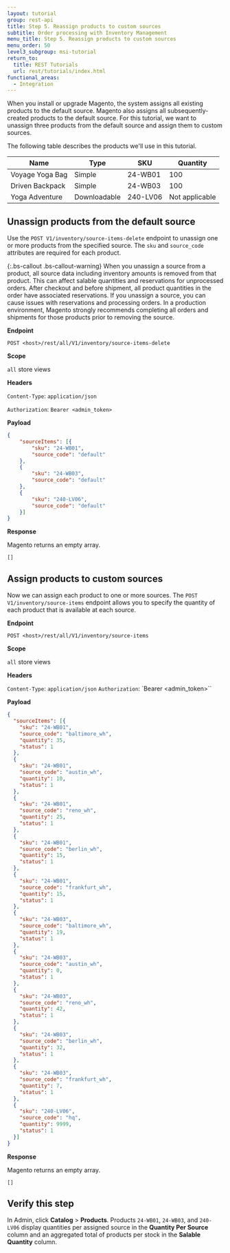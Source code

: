 ```yaml
---
layout: tutorial
group: rest-api
title: Step 5. Reassign products to custom sources
subtitle: Order processing with Inventory Management
menu_title: Step 5. Reassign products to custom sources
menu_order: 50
level3_subgroup: msi-tutorial
return_to:
  title: REST Tutorials
  url: rest/tutorials/index.html
functional_areas:
  - Integration
---
```



When you install or upgrade Magento, the system assigns all existing products to the default source. Magento also assigns all subsequently-created products to the default source. For this tutorial, we want to unassign three products from the default source and assign them to custom sources.

The following table describes the products we'll use in this tutorial.

Name | Type | SKU | Quantity
--- | --- | --- | ---
Voyage Yoga Bag | Simple | 24-WB01 | 100
Driven Backpack | Simple | 24-WB03 | 100
Yoga Adventure | Downloadable | 240-LV06 | Not applicable


## Unassign products from the default source

Use the `POST V1/inventory/source-items-delete` endpoint to unassign one or more products from the specified source. The `sku` and `source_code` attributes are required for each product.

{:.bs-callout .bs-callout-warning}
When you unassign a source from a product, all source data including inventory amounts is removed from that product. This can affect salable quantities and reservations for unprocessed orders. After checkout and before shipment, all product quantities in the order have associated reservations. If you unassign a source, you can cause issues with reservations and processing orders. In a production environment, Magento strongly recommends completing all orders and shipments for those products prior to removing the source.

**Endpoint**

`POST <host>/rest/all/V1/inventory/source-items-delete`

**Scope**

`all` store views

**Headers**

`Content-Type`: `application/json`

`Authorization`: `Bearer <admin_token>`

**Payload**

```json
{
	"sourceItems": [{
		"sku": "24-WB01",
		"source_code": "default"
	},
	{
		"sku": "24-WB03",
		"source_code": "default"
	},
	{
		"sku": "240-LV06",
		"source_code": "default"
	}]
}
```

**Response**

Magento returns an empty array.

`[]`

## Assign products to custom sources

Now we can assign each product to one or more sources. The `POST V1/inventory/source-items` endpoint allows you to specify the quantity of each product that is available at each source.

**Endpoint**

`POST <host>/rest/all/V1/inventory/source-items`

**Scope**

`all` store views

**Headers**

`Content-Type`: `application/json`
`Authorization`: `Bearer <admin_token>``

**Payload**

```json
{
  "sourceItems": [{
  	"sku": "24-WB01",
  	"source_code": "baltimore_wh",
  	"quantity": 35,
  	"status": 1
  },
  {
  	"sku": "24-WB01",
  	"source_code": "austin_wh",
  	"quantity": 10,
  	"status": 1
  },
  {
  	"sku": "24-WB01",
  	"source_code": "reno_wh",
  	"quantity": 25,
  	"status": 1
  },
  {
  	"sku": "24-WB01",
  	"source_code": "berlin_wh",
  	"quantity": 15,
  	"status": 1
  },
  {
  	"sku": "24-WB01",
  	"source_code": "frankfurt_wh",
  	"quantity": 15,
  	"status": 1
  },
  {
  	"sku": "24-WB03",
  	"source_code": "baltimore_wh",
  	"quantity": 19,
  	"status": 1
  },
  {
  	"sku": "24-WB03",
  	"source_code": "austin_wh",
  	"quantity": 0,
  	"status": 1
  },
  {
  	"sku": "24-WB03",
  	"source_code": "reno_wh",
  	"quantity": 42,
  	"status": 1
  },
  {
  	"sku": "24-WB03",
  	"source_code": "berlin_wh",
  	"quantity": 32,
  	"status": 1
  },
  {
  	"sku": "24-WB03",
  	"source_code": "frankfurt_wh",
  	"quantity": 7,
  	"status": 1
  },
  {
  	"sku": "240-LV06",
  	"source_code": "hq",
  	"quantity": 9999,
  	"status": 1
  }]
}
```

**Response**

Magento returns an empty array.

`[]`

## Verify this step

In Admin, click **Catalog** > **Products**.  Products `24-WB01`, `24-WB03`, and `240-LV06` display quantities per assigned source in the **Quantity Per Source** column and an aggregated total of products per stock in the **Salable Quantity** column.
